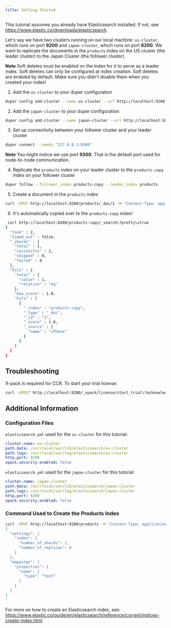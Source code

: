```yaml
---
title: Getting Started
---
```


This tutorial assumes you already have Elasticsearch installed. If not, see https://www.elastic.co/downloads/elasticsearch.

Let's say we have two clusters running on our local machine: `us-cluster`, which runs on port **9200** and `japan-cluster`, which runs on port **8200**. We want to replicate the documents in the `products` index on the US cluster (the leader cluster) to the Japan Cluster (the follower cluster).

**Note** Soft deletes must be enabled on the index for it to serve as a leader index. Soft deletes can only be configured at index creation. Soft deletes are enabled by default. Make sure you didn't disable them when you created your index!

1. Add the `us-cluster` to your duper configuration

```sh
duper config add-cluster --name us-cluster --url http://localhost:9200 --role leader
```

2. Add the `japan-cluster` to your duper configuration

```sh
duper config add-cluster --name japan-cluster --url http://localhost:8200 --role follower
```

3. Set up connectivity between your follower cluster and your leader cluster

```sh
duper connect --seeds "127.0.0.1:9300"
```

**Note** You might notice we use port **9300**. That is the default port used for node-to-node communication.

4. Replicate the `products` index on your leader cluster to the `products-copy` index on your follower cluster

```sh
duper follow --follower_index products-copy --leader_index products
```

5. Create a document in the `products` index

```sh
curl -XPUT http://localhost:9200/products/_doc/1 -H "Content-Type: application/json" -d '{ "name": "iPhone" }
```

6. It's automatically copied over to the `products-copy` index!

```sh
 curl http://localhost:8200/products-copy/_search\?pretty\=true
{
  "took" : 2,
  "timed_out" : false,
  "_shards" : {
    "total" : 1,
    "successful" : 1,
    "skipped" : 0,
    "failed" : 0
  },
  "hits" : {
    "total" : {
      "value" : 1,
      "relation" : "eq"
    },
    "max_score" : 1.0,
    "hits" : [
      {
        "_index" : "products-copy",
        "_type" : "_doc",
        "_id" : "1",
        "_score" : 1.0,
        "_source" : {
          "name" : "iPhone"
        }
      }
    ]
  }
}
 ```

## Troubleshooting

X-pack is required for CCR. To start your trial license:

```sh
curl -XPOST http://localhost:9200/_xpack/license/start_trial\?acknowledge\=true
```

## Additional Information

### Configuration Files

`elasticsearch.yml` used for the `us-cluster` for this tutorial:

```yml
cluster.name: us-cluster
path.data: /usr/local/var/lib/elasticsearch/us-cluster
path.logs: /usr/local/var/log/elasticsearch/us-cluster
http.port: 9200
xpack.security.enabled: false
```

`elasticsearch.yml` used for the `japan-cluster` for this tutorial:

```yml
cluster.name: japan-cluster
path.data: /usr/local/var/lib/elasticsearch/japan-cluster
path.logs: /usr/local/var/log/elasticsearch/japan-cluster
http.port: 8200
xpack.security.enabled: false
```

### Command Used to Create the Products Index

```sh
curl -XPUT http://localhost:9200/products -H "Content-Type: application/json" -d '
{
  "settings": {
    "index": {
      "number_of_shards": 1,
      "number_of_replicas": 0
    }
  },
  "mappings": {
    "properties": {
      "name": {
        "type": "text"
      }
    }
  }
}
'
```

For more on how to create an Elasticsearch index, see: https://www.elastic.co/guide/en/elasticsearch/reference/current/indices-create-index.html
